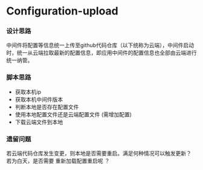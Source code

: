# Configuration-upload


### 设计思路 
  
  中间件将配置等信息统一上传至github代码仓库（以下统称为云端），中间件启动时，统一从云端拉取最新的配置信息，即应用中间件的配置信息也全部由云端进行统一纳管。
  
### 脚本思路

- 获取本机ip
- 获取本机中间件版本
- 判断本地是否存在配置文件
- 使用本地配置文件还是云端配置文件   (需增加配置)
- 下载云端文件到本地
  
  
### 遗留问题
  
  若云端代码仓库发生变更，则本地是否需要重启。满足何种情况可以触发更新？
  若为白天，是否需要 重新加载配置重启呢 ？
